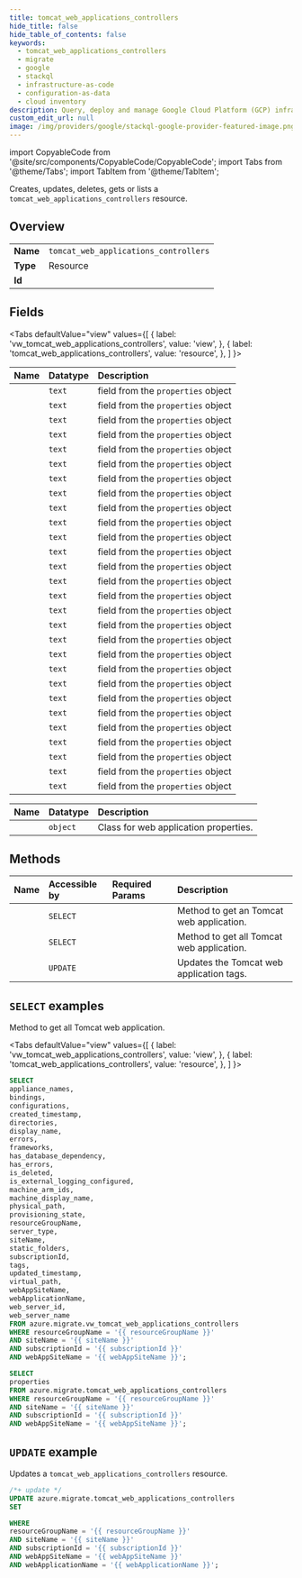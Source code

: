 ```yaml
---
title: tomcat_web_applications_controllers
hide_title: false
hide_table_of_contents: false
keywords:
  - tomcat_web_applications_controllers
  - migrate
  - google
  - stackql
  - infrastructure-as-code
  - configuration-as-data
  - cloud inventory
description: Query, deploy and manage Google Cloud Platform (GCP) infrastructure and resources using SQL
custom_edit_url: null
image: /img/providers/google/stackql-google-provider-featured-image.png
---
```


import CopyableCode from '@site/src/components/CopyableCode/CopyableCode';
import Tabs from '@theme/Tabs';
import TabItem from '@theme/TabItem';

Creates, updates, deletes, gets or lists a <code>tomcat_web_applications_controllers</code> resource.

## Overview
<table><tbody>
<tr><td><b>Name</b></td><td><code>tomcat_web_applications_controllers</code></td></tr>
<tr><td><b>Type</b></td><td>Resource</td></tr>
<tr><td><b>Id</b></td><td><CopyableCode code="azure.migrate.tomcat_web_applications_controllers" /></td></tr>
</tbody></table>

## Fields
<Tabs
    defaultValue="view"
    values={[
        { label: 'vw_tomcat_web_applications_controllers', value: 'view', },
        { label: 'tomcat_web_applications_controllers', value: 'resource', },
    ]
}>
<TabItem value="view">

| Name | Datatype | Description |
|:-----|:---------|:------------|
| <CopyableCode code="appliance_names" /> | `text` | field from the `properties` object |
| <CopyableCode code="bindings" /> | `text` | field from the `properties` object |
| <CopyableCode code="configurations" /> | `text` | field from the `properties` object |
| <CopyableCode code="created_timestamp" /> | `text` | field from the `properties` object |
| <CopyableCode code="directories" /> | `text` | field from the `properties` object |
| <CopyableCode code="display_name" /> | `text` | field from the `properties` object |
| <CopyableCode code="errors" /> | `text` | field from the `properties` object |
| <CopyableCode code="frameworks" /> | `text` | field from the `properties` object |
| <CopyableCode code="has_database_dependency" /> | `text` | field from the `properties` object |
| <CopyableCode code="has_errors" /> | `text` | field from the `properties` object |
| <CopyableCode code="is_deleted" /> | `text` | field from the `properties` object |
| <CopyableCode code="is_external_logging_configured" /> | `text` | field from the `properties` object |
| <CopyableCode code="machine_arm_ids" /> | `text` | field from the `properties` object |
| <CopyableCode code="machine_display_name" /> | `text` | field from the `properties` object |
| <CopyableCode code="physical_path" /> | `text` | field from the `properties` object |
| <CopyableCode code="provisioning_state" /> | `text` | field from the `properties` object |
| <CopyableCode code="resourceGroupName" /> | `text` | field from the `properties` object |
| <CopyableCode code="server_type" /> | `text` | field from the `properties` object |
| <CopyableCode code="siteName" /> | `text` | field from the `properties` object |
| <CopyableCode code="static_folders" /> | `text` | field from the `properties` object |
| <CopyableCode code="subscriptionId" /> | `text` | field from the `properties` object |
| <CopyableCode code="tags" /> | `text` | field from the `properties` object |
| <CopyableCode code="updated_timestamp" /> | `text` | field from the `properties` object |
| <CopyableCode code="virtual_path" /> | `text` | field from the `properties` object |
| <CopyableCode code="webAppSiteName" /> | `text` | field from the `properties` object |
| <CopyableCode code="webApplicationName" /> | `text` | field from the `properties` object |
| <CopyableCode code="web_server_id" /> | `text` | field from the `properties` object |
| <CopyableCode code="web_server_name" /> | `text` | field from the `properties` object |
</TabItem>
<TabItem value="resource">

| Name | Datatype | Description |
|:-----|:---------|:------------|
| <CopyableCode code="properties" /> | `object` | Class for web application properties. |
</TabItem></Tabs>

## Methods
| Name | Accessible by | Required Params | Description |
|:-----|:--------------|:----------------|:------------|
| <CopyableCode code="get" /> | `SELECT` | <CopyableCode code="resourceGroupName, siteName, subscriptionId, webAppSiteName, webApplicationName" /> | Method to get an Tomcat web application. |
| <CopyableCode code="list_by_web_app_site" /> | `SELECT` | <CopyableCode code="resourceGroupName, siteName, subscriptionId, webAppSiteName" /> | Method to get all Tomcat web application. |
| <CopyableCode code="update" /> | `UPDATE` | <CopyableCode code="resourceGroupName, siteName, subscriptionId, webAppSiteName, webApplicationName" /> | Updates the Tomcat web application tags. |

## `SELECT` examples

Method to get all Tomcat web application.

<Tabs
    defaultValue="view"
    values={[
        { label: 'vw_tomcat_web_applications_controllers', value: 'view', },
        { label: 'tomcat_web_applications_controllers', value: 'resource', },
    ]
}>
<TabItem value="view">

```sql
SELECT
appliance_names,
bindings,
configurations,
created_timestamp,
directories,
display_name,
errors,
frameworks,
has_database_dependency,
has_errors,
is_deleted,
is_external_logging_configured,
machine_arm_ids,
machine_display_name,
physical_path,
provisioning_state,
resourceGroupName,
server_type,
siteName,
static_folders,
subscriptionId,
tags,
updated_timestamp,
virtual_path,
webAppSiteName,
webApplicationName,
web_server_id,
web_server_name
FROM azure.migrate.vw_tomcat_web_applications_controllers
WHERE resourceGroupName = '{{ resourceGroupName }}'
AND siteName = '{{ siteName }}'
AND subscriptionId = '{{ subscriptionId }}'
AND webAppSiteName = '{{ webAppSiteName }}';
```
</TabItem>
<TabItem value="resource">


```sql
SELECT
properties
FROM azure.migrate.tomcat_web_applications_controllers
WHERE resourceGroupName = '{{ resourceGroupName }}'
AND siteName = '{{ siteName }}'
AND subscriptionId = '{{ subscriptionId }}'
AND webAppSiteName = '{{ webAppSiteName }}';
```
</TabItem></Tabs>


## `UPDATE` example

Updates a <code>tomcat_web_applications_controllers</code> resource.

```sql
/*+ update */
UPDATE azure.migrate.tomcat_web_applications_controllers
SET 

WHERE 
resourceGroupName = '{{ resourceGroupName }}'
AND siteName = '{{ siteName }}'
AND subscriptionId = '{{ subscriptionId }}'
AND webAppSiteName = '{{ webAppSiteName }}'
AND webApplicationName = '{{ webApplicationName }}';
```
